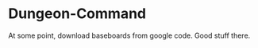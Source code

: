 Dungeon-Command
===============

At some point, download baseboards from google code.  Good stuff there.